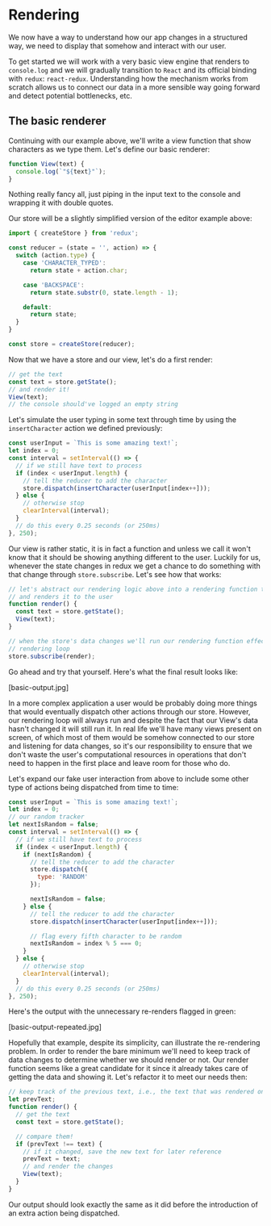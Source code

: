 # Rendering

We now have a way to understand how our app changes in a structured way, we need to display that
somehow and interact with our user.

To get started we will work with a very basic view engine that renders to `console.log` and we will
gradually transition to `React` and its official binding with `redux`: `react-redux`.
Understanding how the mechanism works from scratch allows us to connect our data in a more sensible
way going forward and detect potential bottlenecks, etc.

## The basic renderer
Continuing with our example above, we'll write a view function that show characters as we type them.
Let's define our basic renderer:

```javascript
function View(text) {
  console.log(`"${text}"`);
}
```

Nothing really fancy all, just piping in the input text to the console and wrapping it with double
quotes.

Our store will be a slightly simplified version of the editor example above:

```javascript
import { createStore } from 'redux';

const reducer = (state = '', action) => {
  switch (action.type) {
    case 'CHARACTER_TYPED':
      return state + action.char;

    case 'BACKSPACE':
      return state.substr(0, state.length - 1);

    default:
      return state;
  }
}

const store = createStore(reducer);
```

Now that we have a store and our view, let's do a first render:

```javascript
// get the text
const text = store.getState();
// and render it!
View(text);
// the console should've logged an empty string
```

Let's simulate the user typing in some text through time by using the `insertCharacter` action we
defined previously:

```javascript
const userInput = `This is some amazing text!`;
let index = 0;
const interval = setInterval(() => {
  // if we still have text to process
  if (index < userInput.length) {
    // tell the reducer to add the character
    store.dispatch(insertCharacter(userInput[index++]));
  } else {
    // otherwise stop
    clearInterval(interval);
  }
  // do this every 0.25 seconds (or 250ms)
}, 250);
```

Our view is rather static, it is in fact a function and unless we call it won't know that it should
be showing anything different to the user. Luckily for us, whenever the state changes in redux we
get a chance to do something with that change through `store.subscribe`. Let's see how that works:

```javascript
// let's abstract our rendering logic above into a rendering function that gathers data for a view
// and renders it to the user
function render() {
  const text = store.getState();
  View(text);
}

// when the store's data changes we'll run our rendering function effectively turning it into a
// rendering loop
store.subscribe(render);
```

Go ahead and try that yourself. Here's what the final result looks like:

[basic-output.jpg]

In a more complex application a user would be probably doing more things that would eventually
dispatch other actions through our store. However, our rendering loop will always run and despite
the fact that our View's data hasn't changed it will still run it.
In real life we'll have many views present on screen, of which most of them would be somehow
connected to our store and listening for data changes, so it's our responsibility to ensure that we
don't waste the user's computational resources in operations that don't need to happen in the first
place and leave room for those who do.

Let's expand our fake user interaction from above to include some other type of actions being
dispatched from time to time:

```javascript
const userInput = `This is some amazing text!`;
let index = 0;
// our random tracker
let nextIsRandom = false;
const interval = setInterval(() => {
  // if we still have text to process
  if (index < userInput.length) {
    if (nextIsRandom) {
      // tell the reducer to add the character
      store.dispatch({
        type: 'RANDOM'
      });

      nextIsRandom = false;
    } else {
      // tell the reducer to add the character
      store.dispatch(insertCharacter(userInput[index++]));

      // flag every fifth character to be random
      nextIsRandom = index % 5 === 0;
    }
  } else {
    // otherwise stop
    clearInterval(interval);
  }
  // do this every 0.25 seconds (or 250ms)
}, 250);
```

Here's the output with the unnecessary re-renders flagged in green:

[basic-output-repeated.jpg]

Hopefully that example, despite its simplicity, can illustrate the re-rendering problem.
In order to render the bare minimum we'll need to keep track of data changes to determine whether
we should render or not.
Our render function seems like a great candidate for it since it already takes care
of getting the data and showing it. Let's refactor it to meet our needs then:

```javascript
// keep track of the previous text, i.e., the text that was rendered on the last run
let prevText;
function render() {
  // get the text
  const text = store.getState();

  // compare them!
  if (prevText !== text) {
    // if it changed, save the new text for later reference
    prevText = text;
    // and render the changes
    View(text);
  }
}
```

Our output should look exactly the same as it did before the introduction of an extra action being
dispatched.
